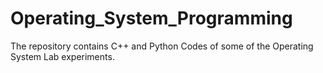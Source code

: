 # Operating_System_Programming
The repository contains C++ and Python Codes of some of the Operating System Lab experiments.
